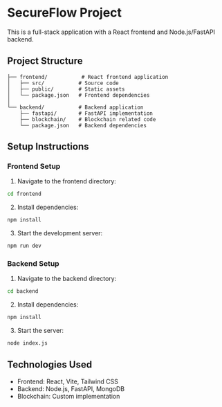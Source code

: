 # SecureFlow Project

This is a full-stack application with a React frontend and Node.js/FastAPI backend.

## Project Structure

```
├── frontend/           # React frontend application
│   ├── src/           # Source code
│   ├── public/        # Static assets
│   └── package.json   # Frontend dependencies
│
└── backend/           # Backend application
    ├── fastapi/       # FastAPI implementation
    ├── blockchain/    # Blockchain related code
    └── package.json   # Backend dependencies
```

## Setup Instructions

### Frontend Setup
1. Navigate to the frontend directory:
```bash
cd frontend
```

2. Install dependencies:
```bash
npm install
```

3. Start the development server:
```bash
npm run dev
```

### Backend Setup
1. Navigate to the backend directory:
```bash
cd backend
```

2. Install dependencies:
```bash
npm install
```

3. Start the server:
```bash
node index.js
```

## Technologies Used
- Frontend: React, Vite, Tailwind CSS
- Backend: Node.js, FastAPI, MongoDB
- Blockchain: Custom implementation 